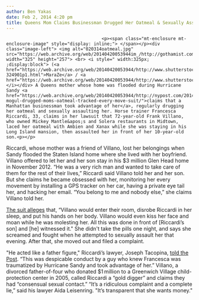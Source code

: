 ```yaml
---
author: Ben Yakas
date: Feb 2, 2014 4:20 pm
title: Queens Mom Claims Businessman Drugged Her Oatmeal & Sexually Assaulted Her
---
```


	
										<p><span class="mt-enclosure mt-enclosure-image" style="display: inline;"> </span></p><div class="image-left"> <img alt="020314oatmeal.jpg" src="https://web.archive.org/web/20140420053944im_/http://gothamist.com/attachments/nyc_arts_john/020314oatmeal.jpg" width="325" height="257"> <br> <i style=" width:325px; ;display:block"> (<a href="https://web.archive.org/web/20140420053944/http://www.shutterstock.com/gallery-324901p1.html">MaraZe</a> / <a href="https://web.archive.org/web/20140420053944/http://www.shutterstock.com/">Shutterstock</a>)</i></div> A Queens mother whose home was flooded during Hurricane Sandy <a href="https://web.archive.org/web/20140420053944/http://nypost.com/2014/02/01/obsessed-mogul-drugged-moms-oatmeal-tracked-every-move-suit/">claims that a Manhattan businessman took advantage of her</a>, regularly drugging her oatmeal and sexually assaulting her. Horse trainer Francesca Riccardi, 33, claims in her lawsuit that 72-year-old Frank Villano, who owned Mickey Mantle&apos;s and Solera restaurants in Midtown, laced her oatmeal with Ambien and Xanax while she was staying in his Long Island mansion, then assaulted her in front of her 10-year-old son.<p></p>

<p>Riccardi, whose mother was a friend of Villano, lost her belongings when Sandy flooded the Staten Island home where she lived with her boyfriend. Villano offered to let her and her son stay in his $3 million Glen Head home in November 2012. &#x201C;He was a very rich man and wanted to take care of them for the rest of their lives,&#x201D; Riccardi said Villano told her and her son. But she claims he became obsessed with her, monitoring her every movement by installing a GPS tracker on her car, having a private eye tail her, and hacking her email. &#x201C;You belong to me and nobody else,&#x201D; she claims Villano told her.</p>

<p><a href="https://web.archive.org/web/20140420053944/http://www.dailymail.co.uk/news/article-2550495/New-York-mogul-72-used-drug-laced-oatmeal-sexually-assault-33-year-old-mom-slept.html">The suit alleges</a> that, &#x201C;Villano would enter their room, disrobe Riccardi in her sleep, and put his hands on her body. Villano would even kiss her face and moan while he was molesting her. All this was done in front of [Riccardi&#x2019;s son] and [he] witnessed it.&quot; She didn&apos;t take the pills one night, and says she screamed and fought when he attempted to sexually assault her that evening. After that, she moved out and filed a complaint.</p>

<p>&quot;He acted like a father figure,&quot; Riccardi&#x2019;s lawyer, Joseph Tacopina, <a href="https://web.archive.org/web/20140420053944/http://nypost.com/2014/02/01/obsessed-mogul-drugged-moms-oatmeal-tracked-every-move-suit/">told the Post</a>. &#x201C;This was despicable conduct by a guy who knew Francesca was traumatized by Hurricane Sandy and took advantage of her.&#x201D; Villano, a divorced father-of-four who donated $1&#x2009;million to a Greenwich Village child-protection center in 2005, called Riccardi a &#x201C;gold digger&#x201D; and claims they had &#x201C;consensual sexual contact.&#x201D; &#x201C;It&#x2019;s a ridiculous complaint and a complete lie,&#x201D; said his lawyer Aida Leisenring. &quot;It&#x2019;s transparent that she wants money.&quot;</p>					
										
									
				